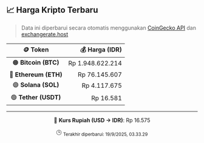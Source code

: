 

<!-- HARGA_KRIPTO -->
## 📈 Harga Kripto Terbaru

> Data ini diperbarui secara otomatis menggunakan [CoinGecko API](https://www.coingecko.com/) dan [exchangerate.host](https://exchangerate.host/)

<div align="center">

| 🪙 Token | 💰 Harga (IDR) |
|:------:|---------------:|
| 🟠 **Bitcoin (BTC)**   | Rp 1.948.622.214 |
| 🔵 **Ethereum (ETH)**  | Rp 76.145.607 |
| 🟣 **Solana (SOL)**    | Rp 4.117.675 |
| 🟢 **Tether (USDT)**   | Rp 16.581 |

---

💱 **Kurs Rupiah (USD → IDR)**: Rp 16.575

🕒 <sub>Terakhir diperbarui: 19/9/2025, 03.33.29</sub>

</div>
<!-- /HARGA_KRIPTO -->